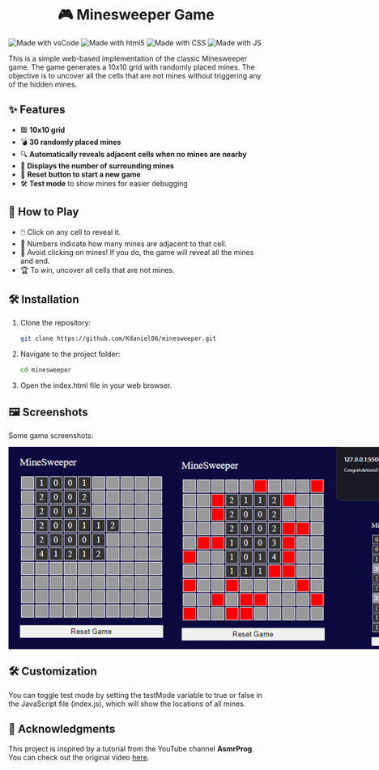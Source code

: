 <h1 align="center"> 🎮 Minesweeper Game </h1>

![Made with vsCode](https://img.shields.io/badge/Made%20for-VSCode-1f425f.svg)
![Made with html5](https://img.shields.io/badge/HTML5-E34F26?style=flat&logo=html5&logoColor=white)
![Made with CSS](https://img.shields.io/badge/CSS3-1572B6?style=flat&logo=css3&logoColor=white)
![Made with JS](https://img.shields.io/badge/JavaScript-323330?style=flat&logo=javascript&logoColor=F7DF1E)

This is a simple web-based implementation of the classic Minesweeper game. The game generates a 10x10 grid with randomly placed mines. The objective is to uncover all the cells that are not mines without triggering any of the hidden mines.

## ✨ Features
- 🟦 **10x10 grid**
- 💣 **30 randomly placed mines**
- 🔍 **Automatically reveals adjacent cells when no mines are nearby**
- 🔢 **Displays the number of surrounding mines**
- 🔄 **Reset button to start a new game**
- 🛠️ **Test mode** to show mines for easier debugging

## 🎯 How to Play
- 🖱️ Click on any cell to reveal it.
- 🧮 Numbers indicate how many mines are adjacent to that cell.
- 🚫 Avoid clicking on mines! If you do, the game will reveal all the mines and end.
- 🏆 To win, uncover all cells that are not mines.

## 🛠️ Installation
1. Clone the repository:
   ```bash
   git clone https://github.com/Kdaniel06/minesweeper.git
   ```

2. Navigate to the project folder:
    ```bash
    cd minesweeper
    ```
    
3. Open the index.html file in your web browser.

## 🖼️ Screenshots
Some game screenshots:

<div style="display: flex; justify-content: space-around;">
    <img src="./screenshots/ss1.png" width="400" height="400" alt="Initialize the game">
    <img src="./screenshots/ss2-lostgame.png" width="400" height="400" alt="Game lost">
    <img src="./screenshots/ss3-gamecompleted.png" width="400" height="400" alt="Game Completed">
</div>

## 🛠️ Customization
You can toggle test mode by setting the testMode variable to true or false in the JavaScript file (index.js), which will show the locations of all mines.

## 🙏 Acknowledgments
This project is inspired by a tutorial from the YouTube channel **AsmrProg**. You can check out the original video [here](https://youtu.be/Fv8wsgkQXrM?si=qGEjFYVw62Q2XsJQ).